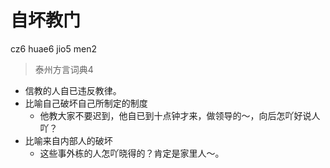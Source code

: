 # 自坏教门
cz6 huae6 jio5 men2
> 泰州方言词典4
- 信教的人自已违反教律。
- 比喻自己破坏自己所制定的制度
  - 他教大家不要迟到，他自已到十点钟才来，做领导的～，向后怎吖好说人吖？
- 比喻来自内部人的破坏
  - 这些事外栋的人怎吖晓得的？肯定是家里人～。
